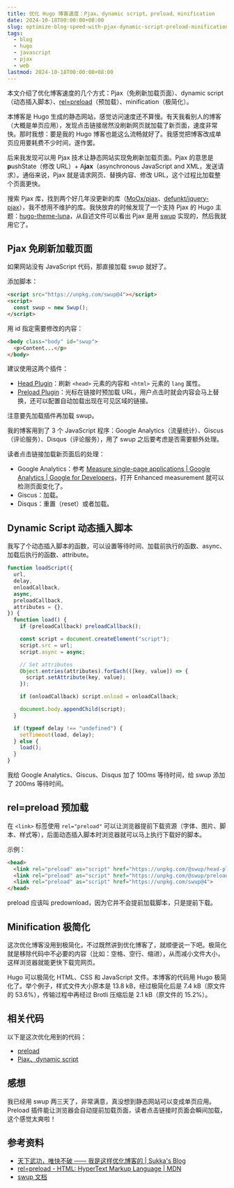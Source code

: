 ```yaml
---
title: 优化 Hugo 博客速度：Pjax、dynamic script、preload、minification
date: 2024-10-18T00:00:00+08:00
slug: optimize-blog-speed-with-pjax-dynamic-script-preload-minification
tags:
  - blog
  - hugo
  - javascript
  - pjax
  - web
lastmod: 2024-10-18T00:00:00+08:00
---
```


本文介绍了优化博客速度的几个方式：Pjax（免刷新加载页面）、dynamic script（动态插入脚本）、[rel=preload](https://developer.mozilla.org/en-US/docs/Web/HTML/Attributes/rel/preload)（预加载）、minification（极简化）。

本博客是 Hugo 生成的静态网站，感觉访问速度还不算慢。有天我看别人的博客（大概是单页应用），发现点击链接居然没刷新网页就加载了新页面，速度非常快。那时我想：要是我的 Hugo 博客也能这么流畅就好了。我感觉把博客改成单页应用要耗费不少时间，遂作罢。

后来我发现可以用 Pjax 技术让静态网站实现免刷新加载页面。Pjax 的意思是 **p**ushState（修改 URL）+ A**jax**（asynchronous JavaScript and XML，发送请求）。通俗来说，Pjax 就是请求网页、替换内容、修改 URL，这个过程比加载整个页面更快。

搜索 Pjax 库，找到两个好几年没更新的库（[MoOx/pjax](https://github.com/MoOx/pjax)、[defunkt/jquery-pjax](https://github.com/defunkt/jquery-pjax)），我不想用不维护的库。我快放弃的时候发现了一个支持 Pjax 的 Hugo 主题：[hugo-theme-luna](https://github.com/Ice-Hazymoon/hugo-theme-luna)，从自述文件可以看出 Pjax 是用 [swup](https://swup.js.org/) 实现的，然后我就用它了。

## Pjax 免刷新加载页面

如果网站没有 JavaScript 代码，那直接加载 swup 就好了。

添加脚本：

```html
<script src="https://unpkg.com/swup@4"></script>
<script>
  const swup = new Swup();
</script>
```

用 id 指定需要修改的内容：

```html
<body class="body" id="swup">
  <p>Content...</p>
</body>
```

建议使用这两个插件：

- [Head Plugin](https://swup.js.org/plugins/head-plugin/)：刷新 `<head>` 元素的内容和 `<html>` 元素的 `lang` 属性。
- [Preload Plugin](https://swup.js.org/plugins/preload-plugin/)：光标在链接时预加载 URL，用户点击时就会内容会马上替换，还可以配置自动加载出现在可见区域的链接。

注意要先加载插件再加载 swup。

我的博客用到了 3 个 JavaScript 程序：Google Analytics（流量统计）、Giscus（评论服务）、Disqus（评论服务），用了 swup 之后要考虑是否需要额外处理。

读者点击链接加载新页面后的处理：

- Google Analytics：参考 [Measure single-page applications  |  Google Analytics  |  Google for Developers](https://developers.google.com/analytics/devguides/collection/ga4/single-page-applications?implementation=browser-history)，打开 Enhanced measurement 就可以检测页面变化了。
- Giscus：加载。
- Disqus：重置（reset）或者加载。

## Dynamic Script 动态插入脚本

我写了个动态插入脚本的函数，可以设置等待时间、加载前执行的函数、async、加载后执行的函数、attribute。

```js
function loadScript({
  url,
  delay,
  onloadCallback,
  async,
  preloadCallback,
  attributes = {},
}) {
  function load() {
    if (preloadCallback) preloadCallback();

    const script = document.createElement("script");
    script.src = url;
    script.async = async;

    // Set attributes
    Object.entries(attributes).forEach(([key, value]) => {
      script.setAttribute(key, value);
    });

    if (onloadCallback) script.onload = onloadCallback;

    document.body.appendChild(script);
  }

  if (typeof delay !== "undefined") {
    setTimeout(load, delay);
  } else {
    load();
  }
}
```

我给 Google Analytics、Giscus、Disqus 加了 100ms 等待时间，给 swup 添加了 200ms 等待时间。

## rel=preload 预加载

在 `<link>` 标签使用 `rel="preload"` 可以让浏览器提前下载资源（字体、图片、脚本、样式等），后面动态插入脚本时浏览器就可以马上执行下载好的脚本。

示例：

```html
<head>
  <link rel="preload" as="script" href="https://unpkg.com/@swup/head-plugin@2">
  <link rel="preload" as="script" href="https://unpkg.com/@swup/preload-plugin@3">
  <link rel="preload" as="script" href="https://unpkg.com/swup@4">
</head>
```

preload 应该叫 predownload，因为它并不会提前加载脚本，只是提前下载。

## Minification 极简化

这次优化博客没用到极简化，不过既然讲到优化博客了，就顺便说一下吧。极简化就是移除代码中不必要的内容（比如：空格、空行、缩进），从而减小文件大小，这样浏览器就能更快下载完网页。

Hugo 可以极简化 HTML、CSS 和 JavaScript 文件。本博客的代码用 Hugo 极简化了。举个例子，样式文件大小原本是 13.8 kB，经过极简化后是 7.4 kB（原文件的 53.6%），传输过程中再经过 Brotli 压缩后是 2.1 kB（原文件的 15.2%）。

<!--
对应的提交：dae0bf1 chore: format code in body-end.html
文件大小用 Chrome 看的
-->

## 相关代码

以下是这次优化用到的代码：

- [preload](https://github.com/CyrusYip/cyrusyip-blog/blob/dae0bf10daf552e5dab43fc92b808e78d3d08fd4/layouts/_default/baseof.html#L4-L10)
- [Pjax、dynamic script](https://github.com/CyrusYip/cyrusyip-blog/blob/992f112a3fa9fc6cf96b19bc3cee1e7e415ae81a/layouts/partials/body-end.html)

## 感想

我已经用 swup 两三天了，非常满意，真没想到静态网站可以变成单页应用。Preload 插件能让浏览器会自动提前加载页面，读者点击链接时页面会瞬间加载，这个感觉太爽啦！

## 参考资料

- [天下武功，唯快不破 —— 我是这样优化博客的 | Sukka's Blog](https://blog.skk.moe/post/how-to-make-a-fast-blog/)
- [rel=preload - HTML: HyperText Markup Language | MDN](https://developer.mozilla.org/en-US/docs/Web/HTML/Attributes/rel/preload)
- [swup 文档](https://swup.js.org/)